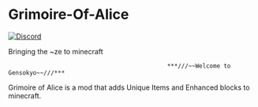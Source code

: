 # Grimoire-Of-Alice
[![Discord](https://discordapp.com/api/guilds/310865601566343170/widget.png)](https://discord.gg/tahK54V)

Bringing the ~ze to minecraft

                                                 ***///~~Welcome to Gensokyo~~///***

Grimoire of Alice is a mod that adds Unique Items and Enhanced blocks to minecraft. 
